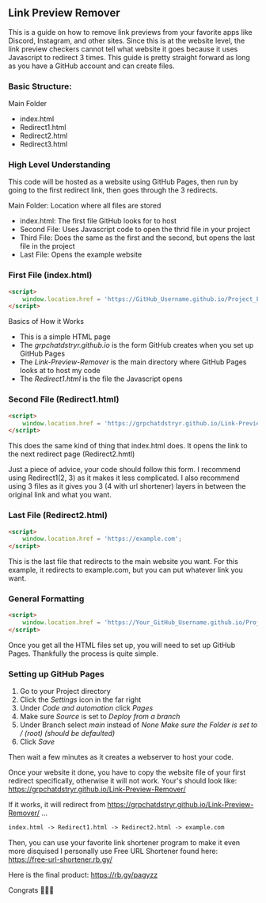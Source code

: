 

## Link Preview Remover
This is a guide on how to remove link previews from your favorite apps like Discord, Instagram, and other sites. Since this is at the website level, the link preview checkers cannot tell what website it goes because it uses Javascript to redirect 3 times. This guide is pretty straight forward as long as you have a GitHub account and can create files. 

### Basic Structure:
Main Folder 
  -  index.html
  -  Redirect1.html
  -  Redirect2.html
  -  Redirect3.html


### High Level Understanding
This code will be hosted as a website using GitHub Pages, then run by going to the first redirect link, then goes through the 3 redirects. 

Main Folder: Location where all files are stored
  -  index.html: The first file GitHub looks for to host
  -  Second File: Uses Javascript code to open the thrid file in your project
  -  Third File: Does the same as the first and the second, but opens the last file in the project
  -  Last File: Opens the example website 


### First File (index.html)
``` html
<script>
    window.location.href = 'https://GitHub_Username.github.io/Project_Folder/File.html';
</script>
```

Basics of How it Works
 - This is a simple HTML page
 - The *grpchatdstryr.github.io* is the form GitHub creates when you set up GitHub Pages
 - The *Link-Preview-Remover* is the main directory where GitHub Pages looks at to host my code
 - The *Redirect1.html* is the file the Javascript opens


### Second File (Redirect1.html)
``` html
<script>
    window.location.href = 'https://grpchatdstryr.github.io/Link-Preview-Remover/Redirect2.html';
</script>
```

This does the same kind of thing that index.html does. It opens the link to the next redirect page (Redirect2.hmtl)

Just a piece of advice, your code should follow this form. I recommend using Redirect1(2, 3) as it makes it less complicated. 
I also recommend using 3 files as it gives you 3 (4 with url shortener) layers in between the original link and what you want. 


### Last File (Redirect2.html)
``` html
<script>
    window.location.href = 'https://example.com';
</script>
```
This is the last file that redirects to the main website you want. For this example, it redirects to example.com, but you can put whatever link you want.


### General Formatting
``` html
<script>
    window.location.href = 'https://Your_GitHub_Username.github.io/Project-Folder/File.html';
</script>
```

Once you get all the HTML files set up, you will need to set up GitHub Pages. Thankfully the process is quite simple. 


### Setting up GitHub Pages

1) Go to your Project directory
2) Click the *Settings* icon in the far right 
3) Under *Code and automation* click *Pages*
4) Make sure *Source* is set to *Deploy from a branch*
5) Under Branch select *main* instead of *None*  *Make sure the Folder is set to / (root)  (should be defaulted)*
6) Click *Save*

Then wait a few minutes as it creates a webserver to host your code.

Once your website it done, you have to copy the website file of your first redirect specifically, otherwise it will not work. Your's should look like:
https://grpchatdstryr.github.io/Link-Preview-Remover/

If it works, it will redirect from 
https://grpchatdstryr.github.io/Link-Preview-Remover/ ...
``` html
index.html -> Redirect1.html -> Redirect2.html -> example.com
```

Then, you can use your favorite link shortener program to make it even more disquised 
I personally use Free URL Shortener found here: 
https://free-url-shortener.rb.gy/

Here is the final product: 
https://rb.gy/pagyzz


Congrats 🎉🎉🎉
